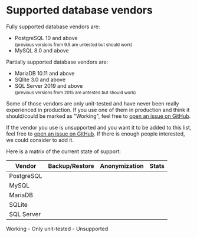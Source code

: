 # Supported database vendors

Fully supported database vendors are:

- PostgreSQL 10 and above
  <br><small>(previous versions from 9.5 are untested but should work)</small>
- MySQL 8.0 and above

Partially supported database vendors are:

- MariaDB 10.11 and above
- SQlite 3.0 and above
- SQL Server 2019 and above
  <br><small>(previous versions from 2015 are untested but should work)</small>

Some of those vendors are only unit-tested and have never been really experienced in production.
If you use one of them in production and think it should/could be marked as "Working",
feel free to [open an issue on GitHub](https://github.com/makinacorpus/DbToolsBundle/issues?q=is%3Aopen+is%3Aissue+label%3A%22Database+vendor+support%22).

If the vendor you use is unsupported and you want it to be added to this list,
feel free to [open an issue on GitHub](https://github.com/makinacorpus/DbToolsBundle/issues?q=is%3Aopen+is%3Aissue+label%3A%22Database+vendor+support%22).
If there is enough people interested, we could consider to add it.

Here is a matrix of the current state of support:

| Vendor                     | Backup/Restore  | Anonymization | Stats       |
|----------------------------|----------------|---------------|-------------|
| PostgreSQL    |  <Badge type="tip" text="✔" title="Working"/> | <Badge type="tip" text="✔" title="Working"/> | <Badge type="tip" text="✔" title="Working"/> |
| MySQL    |  <Badge type="tip" text="✔" title="Working"/> | <Badge type="tip" text="✔" title="Working"/> | <Badge type="tip" text="✔" title="Working"/> |
| MariaDB    |  <Badge type="tip" text="✔" title="Working"/> | <Badge type="tip" text="✔" title="Working"/> | <Badge type="tip" text="✔" title="Working"/> |
| SQLite    |  <Badge type="tip" text="✔" title="Working"/> | <Badge type="warning" text="~" title="Only unit-tested"/> | <Badge type="danger" text="✘" title="Unsupported"/> |
| SQL Server    |  <Badge type="danger" text="✘" title="Unsupported"/> | <Badge type="warning" text="~" title="Only unit-tested"/> | <Badge type="danger" text="✘" title="Unsupported"/> |

<Badge type="tip" text="✔" /> Working - <Badge type="warning" text="~" /> Only unit-tested - <Badge type="danger" text="✘" /> Unsupported
